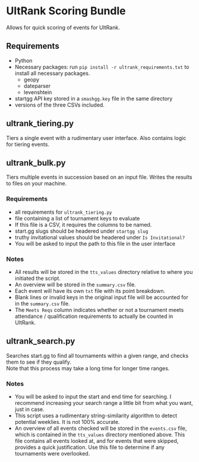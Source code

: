 # UltRank Scoring Bundle

Allows for quick scoring of events for UltRank.

## Requirements

- Python
- Necessary packages: run `pip install -r ultrank_requirements.txt` to install all necessary packages.
  - geopy
  - dateparser
  - levenshtein
- startgg API key stored in a `smashgg.key` file in the same directory
- versions of the three CSVs included.

## ultrank_tiering.py

Tiers a single event with a rudimentary user interface. Also contains logic for tiering events.

## ultrank_bulk.py

Tiers multiple events in succession based on an input file. Writes the results to files on your machine.

### Requirements

- all requirements for `ultrank_tiering.py`
- file containing a list of tournament keys to evaluate
 - If this file is a CSV, it requires the columns to be named.
  - start.gg slugs should be headered under `startgg slug`
  - truthy invitational values should be headered under `Is Invitational?`
 - You will be asked to input the path to this file in the user interface
 
### Notes
 
- All results will be stored in the `tts_values` directory relative to where you initiated the script.
- An overview will be stored in the `summary.csv` file.
- Each event will have its own `txt` file with its point breakdown.
- Blank lines or invalid keys in the original input file will be accounted for in the `summary.csv` file.
- The `Meets Reqs` column indicates whether or not a tournament meets attendance / qualification requirements to actually be counted in UltRank.

## ultrank_search.py

Searches start.gg to find all tournaments within a given range, and checks them to see if they qualify.  
Note that this process may take a long time for longer time ranges.

### Notes

- You will be asked to input the start and end time for searching. I recommend increasing your search range a little bit from what you want, just in case.
- This script uses a rudimentary string-similarity algorithm to detect potential weeklies. It is not 100% accurate.
- An overview of all events checked will be stored in the `events.csv` file, which is contained in the `tts_values` directory mentioned above. This file contains all events looked at, and for events that were skipped, provides a quick justification. Use this file to determine if any tournaments were overlooked.
